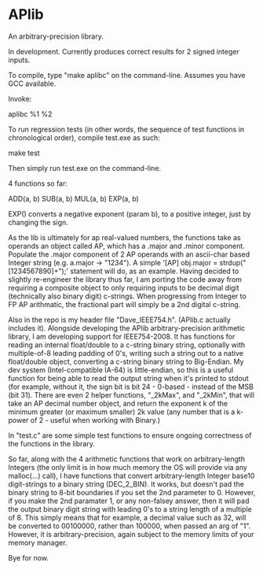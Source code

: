 # APlib
An arbitrary-precision library.

In development. Currently produces correct results for 2 signed integer inputs.

To compile, type "make aplibc" on the command-line. Assumes you have GCC available.

Invoke:

aplibc %1 %2

To run regression tests (in other words, the sequence of test functions in chronological order), compile test.exe as such:

make test

Then simply run test.exe on the command-line. 


4 functions so far:

ADD(a, b)
SUB(a, b)
MUL(a, b)
EXP(a, b)

EXP() converts a negative exponent (param b), to a positive integer, just by changing the sign.

As the lib is ultimately for ap real-valued numbers, the functions take as operands an object called AP, which has a .major and .minor component.
Populate the .major component of 2 AP operands with an ascii-char based Integer string (e.g. a.major -> "1234").
A simple '[AP] obj.major = strdup("[1234567890]+");' statement will do, as an example. Having decided to slightly re-engineer the library thus far, I am porting the code away from requiring a composite object to only requiring inputs to be decimal digit (technically also binary digit) c-strings. When progressing from Integer to FP AP arithmatic, the fractional part will simply be a 2nd digital c-string.

Also in the repo is my header file "Dave_IEEE754.h". (APlib.c actually includes it). Alongside developing the APlib arbitrary-precision arithmetic library, I am developing support for IEEE754-2008. It has functions for reading an internal float/double to a c-string binary string, optionally with multiple-of-8 leading padding of 0's, writing such a string out to a native float/double object, converting a c-string binary string to Big-Endian. My dev system (Intel-compatible IA-64) is little-endian, so this is a useful function for being able to read the output string when it's printed to stdout (for example, without it, the sign bit is bit 24 - 0-based - instead of the MSB (bit 31). There are even 2 helper functions, "_2kMax", and "_2kMin", that will take an AP decimal number object, and return the exponent k of the minimum greater (or maximum smaller) 2k value (any number that is a k-power of 2 - useful when working with Binary.)


In "test.c" are some simple test functions to ensure ongoing correctness of the functions in the library.

So far, along with the 4 arithmetic functions that work on arbitrary-length Integers (the only limit is in how much memory the OS will provide via any malloc(...) call), I have functions that convert arbitrary-length Integer base10 digit-strings to a binary string (DEC_2_BIN). It works, but doesn't pad the binary string to 8-bit boundaries if you set the 2nd parameter to 0. However, if you make the 2nd paramater 1, or any non-falsey answer, then it will pad the output binary digit string with leading 0's to a string length of a multiple of 8. This simply means that for example, a decimal value such as 32, will be converted to 00100000, rather than 100000, when passed an arg of "1". However, it is arbitrary-precision, again subject to the memory limits of your memory manager.





Bye for now.

